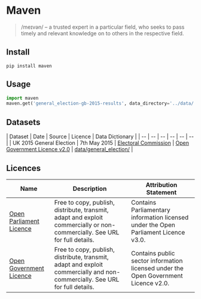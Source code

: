 # Maven
> /meɪvən/ – a trusted expert in a particular field, who seeks to pass timely and relevant knowledge on to others in the respective field.


## Install
```
pip install maven
```


## Usage
```python
import maven
maven.get('general_election-gb-2015-results', data_directory='../data/')
```


## Datasets

| Dataset | Date | Source | Licence | Data Dictionary |
| -- | -- | -- | -- | -- | -- |
| UK 2015 General Election | 7th May 2015 | [Electoral Commission](http://www.electoralcommission.org.uk/our-work/our-research/electoral-data) | [Open Government Licence v2.0](http://www.nationalarchives.gov.uk/doc/open-government-licence/version/2/) | [data/general_election/](datasets/general_election/README.md) |


## Licences
| Name | Description | Attribution Statement |
| -- | -- | -- |
| [Open Parliament Licence](http://www.parliament.uk/site-information/copyright/open-parliament-licence/) | Free to copy, publish, distribute, transmit, adapt and exploit commercially or non-commercially. See URL for full details. | Contains Parliamentary information licensed under the Open Parliament Licence v3.0. |
| [Open Government Licence](http://www.nationalarchives.gov.uk/doc/open-government-licence/version/2/) | Free to copy, publish, distribute, transmit, adapt and exploit commercially and non-commercially. See URL for full details. | Contains public sector information licensed under the Open Government Licence v2.0. |

